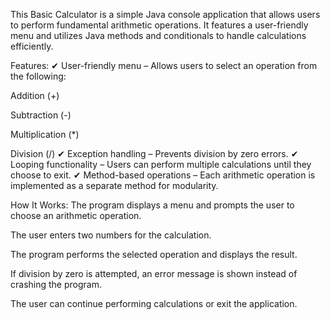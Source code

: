 This Basic Calculator is a simple Java console application that allows users to perform fundamental arithmetic operations. It features a user-friendly menu and utilizes Java methods and conditionals to handle calculations efficiently.

Features:
✔ User-friendly menu – Allows users to select an operation from the following:

Addition (+)

Subtraction (-)

Multiplication (*)

Division (/)
✔ Exception handling – Prevents division by zero errors.
✔ Looping functionality – Users can perform multiple calculations until they choose to exit.
✔ Method-based operations – Each arithmetic operation is implemented as a separate method for modularity.

How It Works:
The program displays a menu and prompts the user to choose an arithmetic operation.

The user enters two numbers for the calculation.

The program performs the selected operation and displays the result.

If division by zero is attempted, an error message is shown instead of crashing the program.

The user can continue performing calculations or exit the application.

